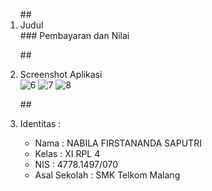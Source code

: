 <ol>
##<li> Judul </li>
### Pembayaran dan Nilai
 
##<li> Screenshot Aplikasi </li>
![6](https://cloud.githubusercontent.com/assets/22027035/19953011/248b58ea-a19c-11e6-82d2-8f052ce1857f.PNG)
![7](https://cloud.githubusercontent.com/assets/22027035/19953012/24a5ff6a-a19c-11e6-888f-d1934a569284.PNG)
![8](https://cloud.githubusercontent.com/assets/22027035/19953013/24a71b3e-a19c-11e6-8cde-952fe1222f9d.PNG)

##<li> Identitas : </li>

<ul>
<li> Nama : NABILA FIRSTANANDA SAPUTRI </li>
<li> Kelas : XI RPL 4 </li>
<li> NIS : 4778.1497/070 </li>
<li> Asal Sekolah : SMK Telkom Malang </li>
</ul>
